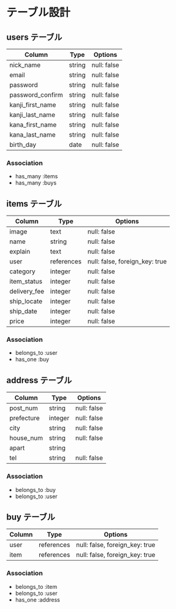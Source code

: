 # テーブル設計

## users テーブル

| Column            | Type    | Options     |
| ----------------- | ------- | ----------- |
| nick_name         | string  | null: false |
| email             | string  | null: false |
| password          | string  | null: false |
| password_confirm  | string  | null: false |
| kanji_first_name  | string  | null: false |
| kanji_last_name   | string  | null: false |
| kana_first_name   | string  | null: false |
| kana_last_name    | string  | null: false |
| birth_day         | date    | null: false |

### Association
- has_many :items
- has_many :buys

## items テーブル

| Column        | Type       | Options     |
| ------------- | ---------- | ----------- |
| image         | text       | null: false |
| name          | string     | null: false |
| explain       | text       | null: false |
| user          | references | null: false, foreign_key: true |
| category      | integer    | null: false |
| item_status   | integer    | null: false |
| delivery_fee  | integer    | null: false |
| ship_locate   | integer    | null: false |
| ship_date     | integer    | null: false |
| price         | integer    | null: false |

### Association
- belongs_to :user
- has_one :buy

## address テーブル

| Column       | Type       | Options     |
| ------------ | ---------- | ----------- |
| post_num     | string     | null: false |
| prefecture   | integer    | null: false |
| city         | string     | null: false |
| house_num    | string     | null: false |
| apart        | string     |             |
| tel          | string     | null: false |

### Association

- belongs_to :buy
- belongs_to :user

## buy テーブル

| Column     | Type       | Options     |
| ---------- | ---------- | ----------- |
| user       | references | null: false, foreign_key: true |
| item       | references | null: false, foreign_key: true |

### Association

- belongs_to :item
- belongs_to :user
- has_one :address